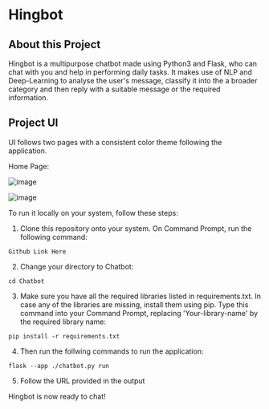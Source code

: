 # Hingbot

## About this Project
Hingbot is a multipurpose chatbot made using Python3 and Flask, who can chat with you and help in performing daily tasks. It makes use of NLP and Deep-Learning to analyse the user's message, classify it into the a broader category and then reply with a suitable message or the required information.

## Project UI

UI follows two pages with a consistent color theme following the application.

Home Page:

![image](UI\main_screen.PNG)

![image](UI\chat_screen.PNG)

To run it locally on your system, follow these steps:
1. Clone this repository onto your system. On Command Prompt, run the following command:

```
Github Link Here
```
2. Change your directory to Chatbot:
```
cd Chatbot
```
3. Make sure you have all the required libraries listed in requirements.txt. In case any of the libraries are missing, install them using pip. Type this command into your Command Prompt, replacing 'Your-library-name' by the required library name:
```
pip install -r requirements.txt
```
4. Then run the follwing commands to run the application:
```
flask --app ./chatbot.py run
```

5. Follow the URL provided in the output

Hingbot is now ready to chat!
